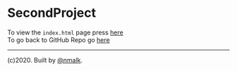 # SecondProject  
To view the `index.html` page press [here](http://nmalk.github.io/SecondProject/public/)  
To go back to GitHub Repo go [here](https://github.com/nmalk/SecondProject/tree/develop)  

------
(c)2020. Built by [@nmalk](https://github.com/nmalk).
